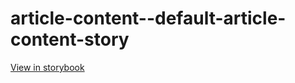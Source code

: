 # article-content--default-article-content-story

[View in storybook](https://raw.githack.com/Independent-Digital-News-and-Media-Ltd/standard-pwamp-sb/PR-386-sb/index.html?path=/story/article-content--default-article-content-story)